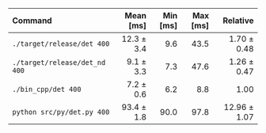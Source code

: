 | Command | Mean [ms] | Min [ms] | Max [ms] | Relative |
|:---|---:|---:|---:|---:|
| `./target/release/det 400` | 12.3 ± 3.4 | 9.6 | 43.5 | 1.70 ± 0.48 |
| `./target/release/det_nd 400` | 9.1 ± 3.3 | 7.3 | 47.6 | 1.26 ± 0.47 |
| `./bin_cpp/det 400` | 7.2 ± 0.6 | 6.2 | 8.8 | 1.00 |
| `python src/py/det.py 400` | 93.4 ± 1.8 | 90.0 | 97.8 | 12.96 ± 1.07 |
